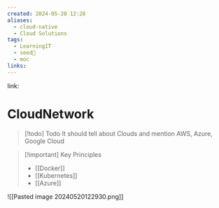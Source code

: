 ```yaml
---
created: 2024-05-20 12:28
aliases:
  - cloud-native
  - Cloud Solutions
tags:
  - LearningIT
  - seed🌱
  - moc
links:
---
```


link:

# CloudNetwork


> [!todo] Todo
> It should tell about Clouds and mention AWS, Azure, Google Cloud

> [!important] Key Principles
> - [[Docker]]
> - [[Kubernetes]]
> - [[Azure]]


![[Pasted image 20240520122930.png]]